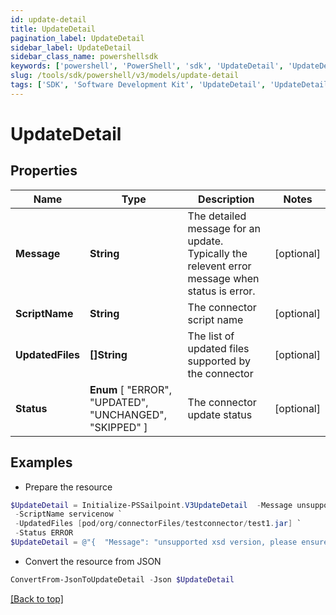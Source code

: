 ```yaml
---
id: update-detail
title: UpdateDetail
pagination_label: UpdateDetail
sidebar_label: UpdateDetail
sidebar_class_name: powershellsdk
keywords: ['powershell', 'PowerShell', 'sdk', 'UpdateDetail', 'UpdateDetail'] 
slug: /tools/sdk/powershell/v3/models/update-detail
tags: ['SDK', 'Software Development Kit', 'UpdateDetail', 'UpdateDetail']
---
```



# UpdateDetail

## Properties

Name | Type | Description | Notes
------------ | ------------- | ------------- | -------------
**Message** | **String** | The detailed message for an update. Typically the relevent error message when status is error. | [optional] 
**ScriptName** | **String** | The connector script name | [optional] 
**UpdatedFiles** | **[]String** | The list of updated files supported by the connector | [optional] 
**Status** |  **Enum** [  "ERROR",    "UPDATED",    "UNCHANGED",    "SKIPPED" ] | The connector update status | [optional] 

## Examples

- Prepare the resource
```powershell
$UpdateDetail = Initialize-PSSailpoint.V3UpdateDetail  -Message unsupported xsd version, please ensure latest xsd version http://www.sailpoint.com/xsd/sailpoint_form_2_0.xsd is used for source config `
 -ScriptName servicenow `
 -UpdatedFiles [pod/org/connectorFiles/testconnector/test1.jar] `
 -Status ERROR
$UpdateDetail = @"{  "Message": "unsupported xsd version, please ensure latest xsd version http://www.sailpoint.com/xsd/sailpoint_form_2_0.xsd is used for source config", "ScriptName": "servicenow", "UpdatedFiles": ["pod","/org/","connectorFiles","/testconnector/","test1.jar"], "Status": "ERROR" }"@
```

- Convert the resource from JSON
```powershell
ConvertFrom-JsonToUpdateDetail -Json $UpdateDetail
```


[[Back to top]](#) 

